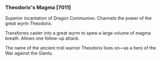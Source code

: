 ### Theodorix's Magma [7011]

Superior incantation of Dragon Communion. Channels the power of the great wyrm Theodorix.

Transforms caster into a great wyrm to spew a large volume of magma breath. Allows one follow-up attack.

The name of the ancient troll warrior Theodorix lives on—as a hero of the War against the Giants.